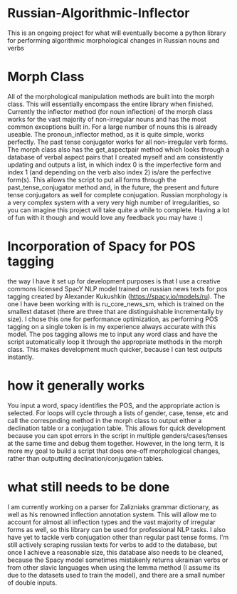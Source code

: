 # Russian-Algorithmic-Inflector
This is an ongoing project for what will eventually become a python library for performing algorithmic morphological changes in Russian nouns and verbs

# Morph Class

All of the morphological manipulation methods are built into the morph class. This will essentially encompass the entire library when finished. Currently the inflector method (for noun inflection) of the morph class works for the vast majority of non-irregular nouns and has the most common exceptions built in. For a large number of nouns this is already useable. The pronoun_inflector method, as it is quite simple, works perfectly. The past tense conjugator works for all non-irregular verb forms. The morph class also has the get_aspectpair method which looks through a database of verbal aspect pairs that I created myself and am consistently updating and outputs a list, in which index 0 is the imperfective form and index 1 (and depending on the verb also index 2) is/are the perfective form(s). This allows the script to put all forms through the past_tense_conjugator method and, in the future, the present and future tense conjugators as well for complete conjugation. Russian morphology is a very complex system with a very very high number of irregularities, so you can imagine this project will take quite a while to complete. Having a lot of fun with it though and would love any feedback you may have :)

# Incorporation of Spacy for POS tagging

the way I have it set up for development purposes is that I use a creative commons licensed SpacY NLP model trained on russian news texts for pos tagging created by Alexander Kukushkin (https://spacy.io/models/ru). The one I have been working with is ru_core_news_sm, which is trained on the smallest dataset (there are three that are distinguishable incrementally by size). I chose this one for performance optimization, as performing POS tagging on a single token is in my experience always accurate with this model. The pos tagging allows me to input any word class and have the script automatically loop it through the appropriate methods in the morph class. This makes development much quicker, because I can test outputs instantly. 

# how it generally works

You input a word, spacy identifies the POS, and the appropriate action is selected. For loops will cycle through a lists of gender, case, tense, etc and call the correspnding method in the morph class to output either a declination table or a conjugation table. This allows for quick development because you can spot errors in the script in multiple genders/cases/tenses at the same time and debug them together. However, in the long term, it is more my goal to build a script that does one-off morphological changes, rather than outputting declination/conjugation tables. 

# what still needs to be done

I am currently working on a parser for Zalizniaks grammar dictionary, as well as his renowned inflection annotation system. This will allow me to account for almost all inflection types and the vast majority of irregular forms as well, so this library can be used for professional NLP tasks. I also have yet to tackle verb conjugation other than regular past tense forms. I'm still actively scraping russian texts for verbs to add to the database, but once I achieve a reasonable size, this database also needs to be cleaned, because the Spacy model sometimes mistakenly returns ukrainian verbs or from other slavic languages when using the lemma method (I assume its due to the datasets used to train the model), and there are a small number of double inputs. 
